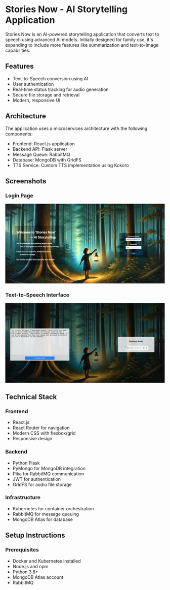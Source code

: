 # Stories Now - AI Storytelling Application

Stories Now is an AI-powered storytelling application that converts text to speech using advanced AI models. Initially designed for family use, it's expanding to include more features like summarization and text-to-image capabilities.

## Features

- Text-to-Speech conversion using AI
- User authentication
- Real-time status tracking for audio generation
- Secure file storage and retrieval
- Modern, responsive UI

## Architecture

The application uses a microservices architecture with the following components:

- Frontend: React.js application
- Backend API: Flask server
- Message Queue: RabbitMQ
- Database: MongoDB with GridFS
- TTS Service: Custom TTS implementation using Kokoro

## Screenshots

### Login Page
<img src="docs/images/Login.png" alt="Login Page" width="800"/>

### Text-to-Speech Interface
  <img src="docs/images/Tts.png" alt="TTS Interface" width="800"/>


## Technical Stack

### Frontend
- React.js
- React Router for navigation
- Modern CSS with flexbox/grid
- Responsive design

### Backend
- Python Flask
- PyMongo for MongoDB integration
- Pika for RabbitMQ communication
- JWT for authentication
- GridFS for audio file storage

### Infrastructure
- Kubernetes for container orchestration
- RabbitMQ for message queuing
- MongoDB Atlas for database

## Setup Instructions

### Prerequisites
- Docker and Kubernetes installed
- Node.js and npm
- Python 3.8+
- MongoDB Atlas account
- RabbitMQ